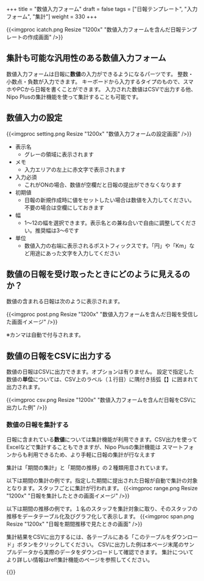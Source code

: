 +++
title = "数値入力フォーム"
draft = false
tags = ["日報テンプレート", "入力フォーム", "集計"]
weight = 330
+++

{{<imgproc icatch.png Resize "1200x" "数値入力フォームを含んだ日報テンプレートの作成画面" />}}

## 集計も可能な汎用性のある数値入力フォーム

数値入力フォームは日報に**数値**の入力ができるようになるパーツです。
整数・小数点・負数が入力できます。
キーボードから入力するタイプのもので、スマホやPCから日報を書くことができます。
入力された数値はCSVで出力する他、Nipo Plusの集計機能を使って集計することも可能です。

## 数値入力の設定

{{<imgproc setting.png Resize "1200x" "数値入力フォームの設定画面" />}}


- 表示名
  - グレーの領域に表示されます
- メモ
  - 入力エリアの左上に赤文字で表示されます
- 入力必須
  - これがONの場合、数値が空欄だと日報の提出ができなくなります
- 初期値
  - 日報の新規作成時に値をセットしたい場合は数値を入力してください。不要の場合は空欄にしておきます
- 幅
  - 1〜12の幅を選択できます。表示名との兼ね合いで自由に調整してください。推奨幅は3〜6です
- 単位
  - 数値入力の右端に表示されるポストフィックスです。「円」や「Km」など用途にあった文字を入力してください


## 数値の日報を受け取ったときにどのように見えるのか？

数値の含まれる日報は次のように表示されます。

{{<imgproc post.png Resize "1200x" "数値入力フォームを含んだ日報を受信した画面イメージ" />}}

※カンマは自動で付与されます。


## 数値の日報をCSVに出力する

数値の日報はCSVに出力できます。オプションは有りません。
設定で指定した数値の**単位**については、CSV上のラベル（１行目）に隅付き括弧【】に囲まれて出力されます。

{{<imgproc csv.png Resize "1200x" "数値入力フォームを含んだ日報をCSVに出力した例" />}}


### 数値の日報を集計する

日報に含まれている**数値**については集計機能が利用できます。CSV出力を使ってExcelなどで集計することもできますが、Nipo Plusの集計機能は
スマートフォンからも利用できるため、より手軽に日報の集計が行なえます

集計は「期間の集計」と「期間の推移」の２種類用意されています。

以下は期間の集計の例です。指定した期間に提出された日報が自動で集計の対象となります。スタッフごとに集計が行われます。
{{<imgproc range.png Resize "1200x" "日報を集計したときの画面イメージ" />}}


以下は期間の推移の例です。１名のスタッフを集計対象に取り、そのスタッフの推移をデータテーブル化及びグラフ化して表示します。
{{<imgproc span.png Resize "1200x" "日報を期間推移で見たときの画面" />}}

集計結果をCSVに出力するには、各テーブルにある「このテーブルをダウンロード」ボタンをクリックしてください。
CSVに出力した例は本ページ末尾のサンプルデータから実際のデータをダウンロードして確認できます。
集計についてより詳しい情報はref!集計機能のページを参照してください。

{{<attachments style="orange" />}}

